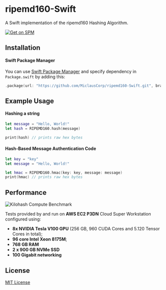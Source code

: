 # ripemd160-Swift

A Swift implementation of the ripemd160 Hashing Algorithm.

[![Get on SPM](https://img.shields.io/badge/Add%20Package%20From-Swift%20Package%20Manager-orange?logo=swift)](#installation)

## Installation
#### Swift Package Manager

You can use [Swift Package Manager](https://swift.org/package-manager/) and specify dependency in `Package.swift` by adding this:
```swift
.package(url: "https://github.com/MiclausCorp/ripemd160-Swift.git", branch: "master")
```

## Example Usage
#### Hashing a string
```swift
let message = "Hello, World!"
let hash = RIPEMD160.hash(message)

print(hash) // prints raw hex bytes
```

#### Hash-Based Message Authentication Code
```swift
let key = "key"
let message = "Hello, World!"

let hmac = RIPEMD160.hmac(key: key, message: message)
print(hmac) // prints raw hex bytes
```

## Performance
![Kilohash Compute Benchmark](https://user-images.githubusercontent.com/70854359/155883387-813d793e-9330-4a03-8c25-a0fcf8283386.jpg)

Tests provided by and run on **AWS EC2 P3DN** Cloud Super Workstation configured using:
- **8x NVIDIA Tesla V100 GPU** (256 GB, 960 CUDA Cores and 5.120 Tensor Cores in total);
- **96 core Intel Xeon 8175M**;
- **768 GB RAM**
- **2 x 900 GB NVMe SSD**
- **100 Gigabit networking**

## License
[MIT License](LICENSE)
